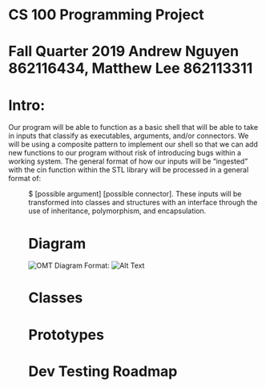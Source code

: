 # CS 100 Programming Project
# Fall Quarter 2019 Andrew Nguyen 862116434, Matthew Lee 862113311

# Intro:
Our program will be able to function as a basic shell that will be able to take in inputs that classify as executables, arguments, and/or connectors. We will be using a composite pattern to implement our shell so that we can add new functions to our program without risk of introducing bugs within a working system. The general format of how our inputs will be “ingested” with the cin function within the STL library <iostream> will be processed in a general format of: <dir name>$ <executable> [possible argument] [possible connector]. These inputs will be transformed into classes and structures with an interface through the use of inheritance, polymorphism, and encapsulation.

# Diagram
![OMT Diagram](/images/OMT_Diagram_Prototype.JPG)
Format: ![Alt Text](url)

# Classes

# Prototypes

# Dev Testing Roadmap
